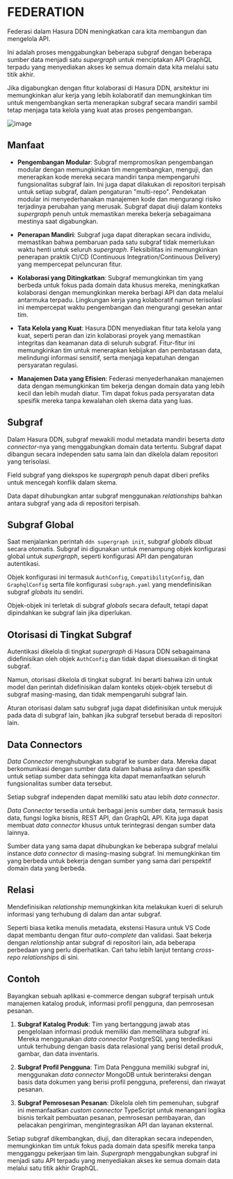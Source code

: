 # FEDERATION  
  
Federasi dalam Hasura DDN meningkatkan cara kita membangun dan mengelola API.

Ini adalah proses menggabungkan beberapa subgraf dengan beberapa sumber data menjadi satu *supergraph* untuk menciptakan API GraphQL terpadu yang menyediakan akses ke semua domain data kita melalui satu titik akhir.

Jika digabungkan dengan fitur kolaborasi di Hasura DDN, arsitektur ini memungkinkan alur kerja yang lebih kolaboratif dan memungkinkan tim untuk mengembangkan serta menerapkan subgraf secara mandiri sambil tetap menjaga tata kelola yang kuat atas proses pengembangan.

![image](https://github.com/user-attachments/assets/8abb3233-7713-4f9c-88f5-9fb9b6d02683)
  

## Manfaat
- **Pengembangan Modular**: Subgraf mempromosikan pengembangan modular dengan memungkinkan tim mengembangkan, menguji, dan menerapkan kode mereka secara mandiri tanpa mempengaruhi fungsionalitas subgraf lain. Ini juga dapat dilakukan di repositori terpisah untuk setiap subgraf, dalam pengaturan "multi-repo". Pendekatan modular ini menyederhanakan manajemen kode dan mengurangi risiko terjadinya perubahan yang merusak. Subgraf dapat diuji dalam konteks *supergraph* penuh untuk memastikan mereka bekerja sebagaimana mestinya saat digabungkan.
  
- **Penerapan Mandiri**: Subgraf juga dapat diterapkan secara individu, memastikan bahwa pembaruan pada satu subgraf tidak memerlukan waktu henti untuk seluruh *supergraph*. Fleksibilitas ini memungkinkan penerapan praktik CI/CD (Continuous Integration/Continuous Delivery) yang mempercepat peluncuran fitur.

- **Kolaborasi yang Ditingkatkan**: Subgraf memungkinkan tim yang berbeda untuk fokus pada domain data khusus mereka, meningkatkan kolaborasi dengan memungkinkan mereka berbagi API dan data melalui antarmuka terpadu. Lingkungan kerja yang kolaboratif namun terisolasi ini mempercepat waktu pengembangan dan mengurangi gesekan antar tim.

- **Tata Kelola yang Kuat**: Hasura DDN menyediakan fitur tata kelola yang kuat, seperti peran dan izin kolaborasi proyek yang memastikan integritas dan keamanan data di seluruh subgraf. Fitur-fitur ini memungkinkan tim untuk menerapkan kebijakan dan pembatasan data, melindungi informasi sensitif, serta menjaga kepatuhan dengan persyaratan regulasi.

- **Manajemen Data yang Efisien**: Federasi menyederhanakan manajemen data dengan memungkinkan tim bekerja dengan domain data yang lebih kecil dan lebih mudah diatur. Tim dapat fokus pada persyaratan data spesifik mereka tanpa kewalahan oleh skema data yang luas.

## Subgraf
Dalam Hasura DDN, subgraf mewakili modul metadata mandiri beserta *data connector*-nya yang menggabungkan domain data tertentu. Subgraf dapat dibangun secara independen satu sama lain dan dikelola dalam repositori yang terisolasi.

Field subgraf yang diekspos ke *supergraph* penuh dapat diberi prefiks untuk mencegah konflik dalam skema.

Data dapat dihubungkan antar subgraf menggunakan *relationships* bahkan antara subgraf yang ada di repositori terpisah.

## Subgraf Global
Saat menjalankan perintah `ddn supergraph init`, subgraf *globals* dibuat secara otomatis. Subgraf ini digunakan untuk menampung objek konfigurasi global untuk *supergraph*, seperti konfigurasi API dan pengaturan autentikasi.

Objek konfigurasi ini termasuk `AuthConfig`, `CompatibilityConfig`, dan `GraphqlConfig` serta file konfigurasi `subgraph.yaml` yang mendefinisikan subgraf *globals* itu sendiri.

Objek-objek ini terletak di subgraf *globals* secara default, tetapi dapat dipindahkan ke subgraf lain jika diperlukan.

## Otorisasi di Tingkat Subgraf
Autentikasi dikelola di tingkat *supergraph* di Hasura DDN sebagaimana didefinisikan oleh objek `AuthConfig` dan tidak dapat disesuaikan di tingkat subgraf.

Namun, otorisasi dikelola di tingkat subgraf. Ini berarti bahwa izin untuk model dan perintah didefinisikan dalam konteks objek-objek tersebut di subgraf masing-masing, dan tidak mempengaruhi subgraf lain.

Aturan otorisasi dalam satu subgraf juga dapat didefinisikan untuk merujuk pada data di subgraf lain, bahkan jika subgraf tersebut berada di repositori lain.

## Data Connectors
*Data Connector* menghubungkan subgraf ke sumber data. Mereka dapat berkomunikasi dengan sumber data dalam bahasa aslinya dan spesifik untuk setiap sumber data sehingga kita dapat memanfaatkan seluruh fungsionalitas sumber data tersebut.

Setiap subgraf independen dapat memiliki satu atau lebih *data connector*.

*Data Connector* tersedia untuk berbagai jenis sumber data, termasuk basis data, fungsi logika bisnis, REST API, dan GraphQL API. Kita juga dapat membuat *data connector* khusus untuk terintegrasi dengan sumber data lainnya.

Sumber data yang sama dapat dihubungkan ke beberapa subgraf melalui instance *data connector* di masing-masing subgraf. Ini memungkinkan tim yang berbeda untuk bekerja dengan sumber yang sama dari perspektif domain data yang berbeda.

## Relasi
Mendefinisikan *relationship* memungkinkan kita melakukan kueri di seluruh informasi yang terhubung di dalam dan antar subgraf.

Seperti biasa ketika menulis metadata, ekstensi Hasura untuk VS Code dapat membantu dengan fitur *auto-complete* dan validasi. Saat bekerja dengan *relationship* antar subgraf di repositori lain, ada beberapa perbedaan yang perlu diperhatikan. Cari tahu lebih lanjut tentang *cross-repo relationships* di sini.

## Contoh
Bayangkan sebuah aplikasi e-commerce dengan subgraf terpisah untuk manajemen katalog produk, informasi profil pengguna, dan pemrosesan pesanan.

1. **Subgraf Katalog Produk**: Tim yang bertanggung jawab atas pengelolaan informasi produk memiliki dan memelihara subgraf ini. Mereka menggunakan *data connector* PostgreSQL yang terdedikasi untuk terhubung dengan basis data relasional yang berisi detail produk, gambar, dan data inventaris.

2. **Subgraf Profil Pengguna**: Tim Data Pengguna memiliki subgraf ini, menggunakan *data connector* MongoDB untuk berinteraksi dengan basis data dokumen yang berisi profil pengguna, preferensi, dan riwayat pesanan.

3. **Subgraf Pemrosesan Pesanan**: Dikelola oleh tim pemenuhan, subgraf ini memanfaatkan *custom connector* TypeScript untuk menangani logika bisnis terkait pembuatan pesanan, pemrosesan pembayaran, dan pelacakan pengiriman, mengintegrasikan API dan layanan eksternal.

Setiap subgraf dikembangkan, diuji, dan diterapkan secara independen, memungkinkan tim untuk fokus pada domain data spesifik mereka tanpa mengganggu pekerjaan tim lain. *Supergraph* menggabungkan subgraf ini menjadi satu API terpadu yang menyediakan akses ke semua domain data melalui satu titik akhir GraphQL.

